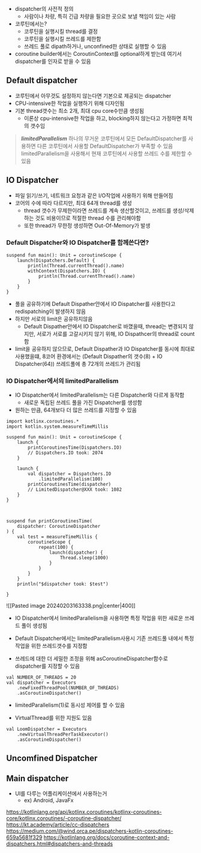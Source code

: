 - dispatcher의 사전적 정의
	- 사람이나 차량, 특히 긴급 차량을 필요한 곳으로 보낼 책임이 있는 사람
- 코루틴에서는?
	- 코루틴을 실행시킬 thread를 결정
	- 코루틴을 실행시킬 쓰레드를 제한함
	- 쓰레드 풀로 dipath하거나, unconfined한 상태로 실행할 수 있음
- coroutine builder에서는 CoroutinContext를 optional하게 받는데 여기서 dispatcher를 인자로 받을 수 있음
## Default dispatcher
- 코루틴에서 아무것도 설정하지 않는다면 기본으로 제공되는 dispatcher
- CPU-intensive한 작업을 실행하기 위해 디자인됨
- 기본 thread갯수는 최소 2개, 최대 cpu core수만큼 생성됨
	- 이론상 cpu-intensive한 작업을 하고, blocking하지 않는다고 가정하면 최적의 갯수임

> **_limitedParallelism_**
> 하나의 무거운 코루틴에서 모든 DefaultDispatcher를 사용하면 다른 코루틴에서 사용할 DefaultDispatcher가 부족할 수 있음
> limitedParallelism을 사용해서 현재 코루틴에서 사용할 쓰레드 수를 제한할 수 있음

## IO Dispatcher
- 파일 읽기/쓰기, 네트워크 요청과 같은 I/O작업에 사용하기 위해 만들어짐
- 코어의 수에 따라 다르지만, 최대 64개 thread를 생성
	- thread 갯수가 무제한이라면 쓰레드를 계속 생산할것이고, 쓰레드를 생성/삭제하는 것도 비용이므로 적절한 thread 수를 관리해야함
	- 또한 thread가 무한정 생성하면 Out-Of-Memory가 발생

### Default Dispatcher와 IO Dispatcher를 함께쓴다면?
```
suspend fun main(): Unit = coroutineScope {
    launch(Dispatchers.Default) {
        println(Thread.currentThread().name)
        withContext(Dispatchers.IO) {
            println(Thread.currentThread().name)
        }
    }
}
```
- 풀을 공유하기에 Default Dispather안에서 IO Dispatcher를 사용한다고 redispatching이 발생하지 않음
- 하지만 서로의 limit은 공유하지않음
	- Default Dispather안에서 IO Dispatcher로 바꼈을때, thread는 변경되지 않지만, 서로가 서로를 고갈시키지 않기 위해, IO Dispathcer의 thread로 count함
- limit을 공유하지 않으므로, Default Dispather과 IO Dispatcher를 동시에 최대로 사용했을떄, 8코어 환경에서는 (Default Dispather의 갯수(8) + IO Dispatcher(64)) 쓰레드풀에 총 72개의 쓰레드가 관리됨

### IO Dispatcher에서의 limitedParallelism
- IO Dispatcher에서 limitedParallelism는 다른 Dispatcher와 다르게 동작함
	- 새로운 독립된 쓰레드 풀을 가진 Dispatcher를 생성함
- 원하는 만큼, 64개보다 더 많은 쓰레드를 지정할 수 있음
```
import kotlinx.coroutines.*
import kotlin.system.measureTimeMillis

suspend fun main(): Unit = coroutineScope {
    launch {
        printCoroutinesTime(Dispatchers.IO)
        // Dispatchers.IO took: 2074
    }

    launch {
        val dispatcher = Dispatchers.IO
            .limitedParallelism(100)
        printCoroutinesTime(dispatcher)
        // LimitedDispatcher@XXX took: 1082
    }
}

​

suspend fun printCoroutinesTime(
	dispatcher: CoroutineDispatcher
) {
    val test = measureTimeMillis {
        coroutineScope {
            repeat(100) {
                launch(dispatcher) {
                    Thread.sleep(1000)
                }
            }
        }
    }
    println("$dispatcher took: $test")

}
```

![[Pasted image 20240203163338.png|center|400]]

- IO Dispatcher에서 limitedParallelism을 사용하면 특정 작업을 위한 새로운 쓰레드 풀이 생성됨
- Default Dispatcher에서는 limitedParallelism사용시 기존 쓰레드풀 내에서 특정작업을 위한 쓰레드갯수를 지정함

- 쓰레드에 대한 더 세밀한 조정을 위해 asCoroutineDispatcher함수로 dispatcher를 지정할 수 있음
```
val NUMBER_OF_THREADS = 20
val dispatcher = Executors
    .newFixedThreadPool(NUMBER_OF_THREADS)
    .asCoroutineDispatcher()
```

- limitedParallelism(1)로 동시성 제어를 할 수 있음

- VirtualThread를 위한 지원도 있음
```
val LoomDispatcher = Executors
    .newVirtualThreadPerTaskExecutor()
    .asCoroutineDispatcher()
```

## Uncomfined Dispatcher


## Main dispatcher
- UI를 다루는 어플리케이션에서 사용하는거
	- ex) Android, JavaFx

https://kotlinlang.org/api/kotlinx.coroutines/kotlinx-coroutines-core/kotlinx.coroutines/-coroutine-dispatcher/
https://kt.academy/article/cc-dispatchers
https://medium.com/@wind.orca.pe/dispatchers-kotlin-coroutines-659a5681f329
https://kotlinlang.org/docs/coroutine-context-and-dispatchers.html#dispatchers-and-threads